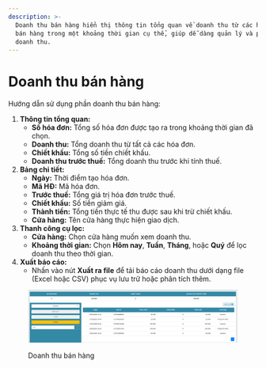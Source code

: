 ```yaml
---
description: >-
  Doanh thu bán hàng hiển thị thông tin tổng quan về doanh thu từ các hóa đơn
  bán hàng trong một khoảng thời gian cụ thể, giúp dễ dàng quản lý và phân tích
  doanh thu.
---
```


# Doanh thu bán hàng

Hướng dẫn sử dụng phần doanh thu bán hàng:

1. **Thông tin tổng quan:**
   * **Số hóa đơn:** Tổng số hóa đơn được tạo ra trong khoảng thời gian đã chọn.
   * **Doanh thu:** Tổng doanh thu từ tất cả các hóa đơn.
   * **Chiết khấu:** Tổng số tiền chiết khấu.
   * **Doanh thu trước thuế:** Tổng doanh thu trước khi tính thuế.
2. **Bảng chi tiết:**
   * **Ngày:** Thời điểm tạo hóa đơn.
   * **Mã HĐ:** Mã hóa đơn.
   * **Trước thuế:** Tổng giá trị hóa đơn trước thuế.
   * **Chiết khấu:** Số tiền giảm giá.
   * **Thành tiền:** Tổng tiền thực tế thu được sau khi trừ chiết khấu.
   * **Cửa hàng:** Tên cửa hàng thực hiện giao dịch.
3. **Thanh công cụ lọc:**
   * **Cửa hàng:** Chọn cửa hàng muốn xem doanh thu.
   * **Khoảng thời gian:** Chọn **Hôm nay**, **Tuần**, **Tháng**, hoặc **Quý** để lọc doanh thu theo thời gian.
4. **Xuất báo cáo:**
   * Nhấn vào nút **Xuất ra file** để tải báo cáo doanh thu dưới dạng file (Excel hoặc CSV) phục vụ lưu trữ hoặc phân tích thêm.

<figure><img src="../.gitbook/assets/image (1).png" alt=""><figcaption><p>Doanh thu bán hàng</p></figcaption></figure>
